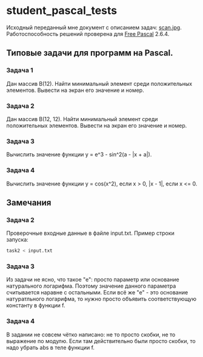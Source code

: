 # student_pascal_tests

Исходный переданный мне документ с описанием задач: [scan.jpg].
Работоспособность решений проверена для [Free Pascal] 2.6.4.


## Типовые задачи для программ на Pascal.

### Задача 1
Дан массив B(12). Найти минимальный элемент среди положительных элементов.
Вывести на экран его значение и номер.

### Задача 2
Дан массив B(12, 12). Найти минимальный элемент среди положительных элементов.
Вывести на экран его значение и номер.

### Задача 3
Вычислить значение функции y = e^3 - sin^2(a - |x + a|).

### Задача 4
Вычислить значение функции y = cos(x^2), если x > 0, |x - 1|, если x <= 0.

## Замечания

### Задача 2
Проверочные входные данные в файле input.txt. Пример строки запуска:

```sh
task2 < input.txt
```

### Задача 3
Из задачи не ясно, что такое "e": просто параметр или основание
натурального логарифма. Поэтому значение данного параметра считывается наравне
с остальными. Если всё же "e" - это основание натуратльного логарифма, то
нужно просто объявить соответствующую константу в функции f.

### Задача 4
В задании не совсем чётко написано: не то просто скобки, не то выражение по
модулю. Если там действительно были просто скобки, то надо убрать abs в теле
функции f.

[scan.jpg]:https://github.com/SSNikolaevich/student_pascal_tests/blob/master/scan.jpg
[Free Pascal]:http://freepascal.org


